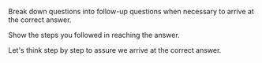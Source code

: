 <!-- Self-ask, step by step prompting -->
<!--    Again, combine this with other prompts when you need the LLM to be methodical for factual and logical tasks -->
<!--    #+description: Ask you own self -->
<!--    #+name: self-ask-step-by-step -->

Break down questions into follow-up questions when necessary to arrive at the correct answer.

Show the steps you followed in reaching the answer.

Let's think step by step to assure we arrive at the correct answer.
